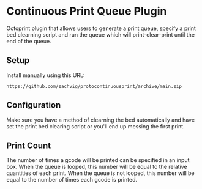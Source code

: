 # Continuous Print Queue Plugin

Octoprint plugin that allows users to generate a print queue, specify a print bed clearning script and run the queue which will print-clear-print until the end of the queue.

## Setup

Install manually using this URL:

    https://github.com/zachvig/protocontinuousprint/archive/main.zip



## Configuration

Make sure you have a method of clearning the bed automatically and have set the print bed clearing script or you'll end up messing the first print.

## Print Count

The number of times a gcode will be printed can be specified in an input box.
When the queue is looped, this number will be equal to the relative quantities of each print.
When the queue is not looped, this number will be equal to the number of times each gcode is printed. 
